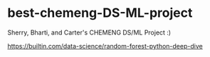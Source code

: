# best-chemeng-DS-ML-project
Sherry, Bharti, and Carter's CHEMENG DS/ML Project :)

https://builtin.com/data-science/random-forest-python-deep-dive
